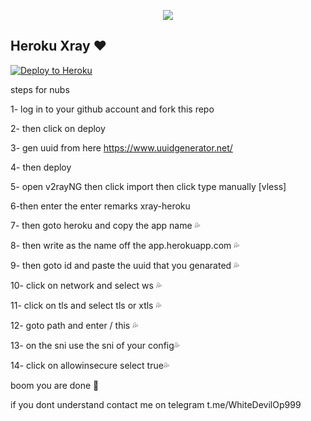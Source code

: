 <p align="center">

  <img src="https://readme-typing-svg.herokuapp.com/?lines=Welcome+to+Amazing+Heroku+Xray+Tool&font=Fira%20Code&center=true&width=380&height=50">


## Heroku Xray ❤️


<p><a href="https://dashboard.heroku.com/new?template=https://github.com/OsharaShaveen/Heroku-Xray"> <img src="https://www.herokucdn.com/deploy/button.svg" alt="Deploy to Heroku" /></a></p>

steps for nubs

1- log in to your github account and fork this repo

2- then click on deploy 

3- gen uuid from here https://www.uuidgenerator.net/

4- then deploy

5- open v2rayNG then click import then click type manually [vless]

6-then enter the enter remarks xray-heroku

7- then goto heroku and copy the app name 💦

8- then write as the name off the app.herokuapp.com 💦

9- then goto id and paste the uuid that you genarated 💦

10- click on network and select ws 💦 

11- click on tls and select tls or xtls 💦

12- goto path and enter / this 💦

13- on the sni use the sni of your config💦

14- click on allowinsecure select true💦

boom you are done 👀

if you dont understand contact me on telegram
t.me/WhiteDevilOp999
